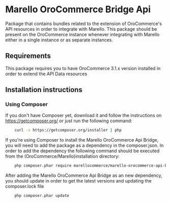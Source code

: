 Marello OroCommerce Bridge Api
========================

Package that contains bundles related to the extension of OroCommerce's API resources in order to integrate with Marello.
This package should be present on the OroCommerce instance whenever integrating with Marello either in a single instance or as separate instances.


Requirements
------------

This package requires you to have OroCommerce 3.1.x version installed in order to extend the API Data resources

Installation instructions
------------
### Using Composer

If you don't have Composer yet, download it and follow the instructions on
https://getcomposer.org/ or just run the following command:

```bash
    curl -s https://getcomposer.org/installer | php
```

If you're using Composer to install the Marello OroCommerce Api Bridge, you will need to add the package as a dependency in the composer.json.
In order to add the dependency the following command should be executed from the (OroCommerce/Marello)installation directory: 
```bash
    php composer.phar require marellocommerce/marello-orocommerce-api-bridge
```

After adding the Marello OroCommerce Api Bridge as an new dependency, you should update in order to get the latest versions and updating the composer.lock file

```bash
    php composer.phar update
```